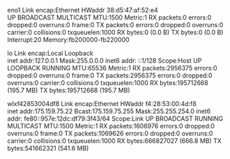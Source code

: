 eno1      Link encap:Ethernet  HWaddr 38:d5:47:af:52:e4  
          UP BROADCAST MULTICAST  MTU:1500  Metric:1
          RX packets:0 errors:0 dropped:0 overruns:0 frame:0
          TX packets:0 errors:0 dropped:0 overruns:0 carrier:0
          collisions:0 txqueuelen:1000 
          RX bytes:0 (0.0 B)  TX bytes:0 (0.0 B)
          Interrupt:20 Memory:fb200000-fb220000 

lo        Link encap:Local Loopback  
          inet addr:127.0.0.1  Mask:255.0.0.0
          inet6 addr: ::1/128 Scope:Host
          UP LOOPBACK RUNNING  MTU:65536  Metric:1
          RX packets:2956375 errors:0 dropped:0 overruns:0 frame:0
          TX packets:2956375 errors:0 dropped:0 overruns:0 carrier:0
          collisions:0 txqueuelen:1000 
          RX bytes:195712668 (195.7 MB)  TX bytes:195712668 (195.7 MB)

wlxf42853004df8 Link encap:Ethernet  HWaddr f4:28:53:00:4d:f8  
          inet addr:175.159.75.22  Bcast:175.159.75.255  Mask:255.255.254.0
          inet6 addr: fe80::957e:12dc:df79:3f43/64 Scope:Link
          UP BROADCAST RUNNING MULTICAST  MTU:1500  Metric:1
          RX packets:1606976 errors:0 dropped:0 overruns:0 frame:0
          TX packets:1069626 errors:0 dropped:0 overruns:0 carrier:0
          collisions:0 txqueuelen:1000 
          RX bytes:666827027 (666.8 MB)  TX bytes:541662321 (541.6 MB)

